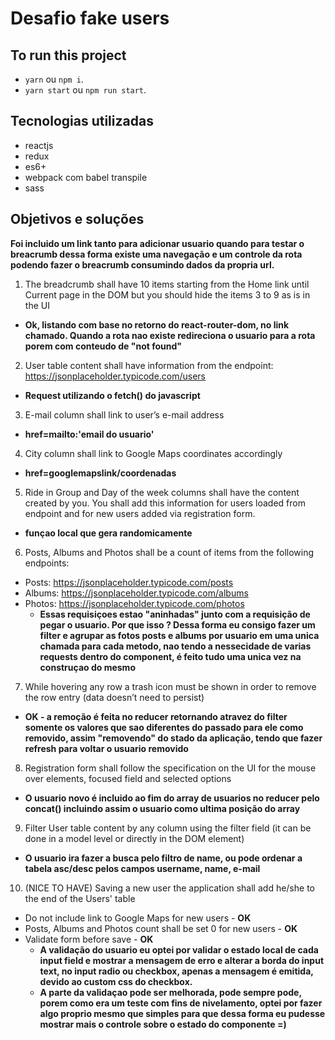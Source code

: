 # Desafio fake users

## To run this project
  * `yarn` ou `npm i`.
  * `yarn start` ou `npm run start`.

## Tecnologias utilizadas
  * reactjs
  * redux
  * es6+
  * webpack com babel transpile
  * sass

## Objetivos e soluções
**Foi incluido um link tanto para adicionar usuario quando para testar o breacrumb dessa forma existe uma navegação e um controle da rota podendo fazer o breacrumb consumindo dados da propria url.**
1. The breadcrumb shall have 10 items starting from the Home link until Current page in the DOM but you should hide the items 3 to 9 as is in the UI
  * **Ok, listando com base no retorno do react-router-dom, no link chamado. Quando a rota nao existe redireciona o usuario para a rota porem com conteudo de "not found"**

2. User table content shall have information from the endpoint: https://jsonplaceholder.typicode.com/users
  * **Request utilizando o fetch() do javascript**

3. E-mail column shall link to user’s e-mail address
  * **href=mailto:'email do usuario'**

4. City column shall link to Google Maps coordinates accordingly
  * **href=googlemapslink/coordenadas**

5. Ride in Group and Day of the week columns shall have the content created by you. You shall add this information for users loaded from endpoint and for new
users added via registration form.
  * **funçao local que gera randomicamente**


6. Posts, Albums and Photos shall be a count of items from the following endpoints:
  * Posts: https://jsonplaceholder.typicode.com/posts
  * Albums: https://jsonplaceholder.typicode.com/albums
  * Photos: https://jsonplaceholder.typicode.com/photos
    * **Essas requisiçoes estao "aninhadas" junto com a requisição de pegar o usuario. Por que isso ? Dessa forma eu consigo fazer um filter e agrupar as fotos posts e albums por usuario em uma unica chamada para cada metodo, nao tendo a nessecidade de varias requests dentro do component, é feito tudo uma unica vez na construçao do mesmo**


7. While hovering any row a trash icon must be shown in order to remove the row entry (data doesn’t need to persist)
  * **OK - a remoção é feita no reducer retornando atravez do filter somente os valores que sao diferentes do passado para ele como removido, assim "removendo" do stado da aplicação, tendo que fazer refresh para voltar o usuario removido**

8. Registration form shall follow the specification on the UI for the mouse over elements, focused field and selected options
  * **O usuario novo é incluido ao fim do array de usuarios no reducer pelo concat() incluindo assim o usuario como ultima posição do array**

9. Filter User table content by any column using the filter field (it can be done in a model level or directly in the DOM element)
  * **O usuario ira fazer a busca pelo filtro de name, ou pode ordenar a tabela asc/desc pelos campos username, name, e-mail**


10. (NICE TO HAVE) Saving a new user the application shall add he/she to the end of the Users' table
  * Do not include link to Google Maps for new users - **OK**
  * Posts, Albums and Photos count shall be set 0 for new users - **OK**
  * Validate form before save - **OK**
    * **A validação do usuario eu optei por validar o estado local de cada input field e mostrar a mensagem de erro e alterar a borda do input text, no input radio ou checkbox, apenas a mensagem é emitida, devido ao custom css do checkbox.**
    * **A parte da validaçao pode ser melhorada, pode sempre pode, porem como era um teste com fins de nivelamento, optei por fazer algo proprio mesmo que simples para que dessa forma eu pudesse mostrar mais o controle sobre o estado do componente =)**
